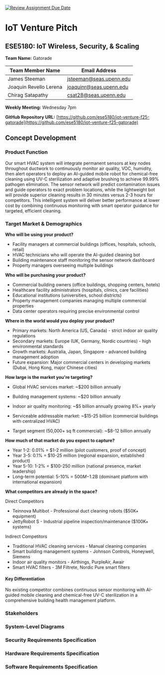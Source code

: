 [![Review Assignment Due Date](https://classroom.github.com/assets/deadline-readme-button-22041afd0340ce965d47ae6ef1cefeee28c7c493a6346c4f15d667ab976d596c.svg)](https://classroom.github.com/a/9GQ6o4cu)

# IoT Venture Pitch

## ESE5180: IoT Wireless, Security, & Scaling

**Team Name:** Gatorade

| Team Member Name | Email Address       |
|------------------|---------------------|
| James Steeman | [jsteeman@seas.upenn.edu](jsteeman@seas.upenn.edu) |
| Joaquin Revello Lerena | [joaquinr@seas.upenn.edu](joaquinr@seas.upenn.edu) |
| Chirag Satapathy | [csat28@seas.upenn.edu](csat28@seas.upenn.edu) |

**Weekly Meeting:** Wednesday 7pm

**GitHub Repository URL:** [https://github.com/ese5180/iot-venture-f25-gatorade](https://github.com/ese5180/iot-venture-f25-gatorade)

## Concept Development

### Product Function

Our smart HVAC system will integrate permanent sensors at key nodes throughout ductwork to continuously monitor air quality, VOC, humidity, then alert operators to deploy an AI-guided mobile robot for chemical-free cleaning using UV-C sterilization and adaptive brushing to achieve 99.99% pathogen elimination. The sensor network will predict contamination issues and guide operators to exact problem locations, while the lightweight bot will provide superior cleaning results in 30 minutes versus 2-3 hours for competitors. This intelligent system will deliver better performance at lower cost by combining continuous monitoring with smart operator guidance for targeted, efficient cleaning.

### Target Market & Demographics

**Who will be using your product?**

- Facility managers at commercial buildings (offices, hospitals, schools, retail)
- HVAC technicians who will operate the AI-guided cleaning bot
- Building maintenance staff monitoring the sensor network dashboard
- Property managers overseeing multiple buildings

**Who will be purchasing your product?**

- Commercial building owners (office buildings, shopping centers, hotels)
- Healthcare facility administrators (hospitals, clinics, care facilities)
- Educational institutions (universities, school districts)
- Property management companies managing multiple commercial properties
- Data center operators requiring precise environmental control

**Where in the world would you deploy your product?**

- Primary markets: North America (US, Canada) - strict indoor air quality regulations
- Secondary markets: Europe (UK, Germany, Nordic countries) - high environmental standards
- Growth markets: Australia, Japan, Singapore - advanced building management adoption
- Future expansion: Major commercial centers in developing markets (Dubai, Hong Kong, major Chinese cities)

**How large is the market you're targeting?**

- Global HVAC services market: ~$200 billion annually
- Building management systems: ~$20 billion annually
- Indoor air quality monitoring: ~$5 billion annually growing 8%+ yearly
- Serviceable addressable market: ~$15-25 billion (commercial buildings with centralized HVAC)

- Target segment (50,000+ sq ft commercial): ~$8-12 billion annually

**How much of that market do you expect to capture?**

- Year 1-2: 0.01% = $1-2 million (pilot customers, proof of concept)
- Year 3-5: 0.1% = $10-25 million (regional expansion, established product)
- Year 5-10: 1-2% = $100-250 million (national presence, market leadership)
- Long-term potential: 5-10% = $500M-$1.2B (dominant platform with international expansion)

**What competitors are already in the space?**

Direct Competitors

- Teinnova Multibot - Professional duct cleaning robots ($50K+ equipment)
- JettyRobot S - Industrial pipeline inspection/maintenance ($100K+ systems)

Indirect Competitors

- Traditional HVAC cleaning services - Manual cleaning companies
- Smart building management systems - Johnson Controls, Honeywell, Siemens
- Indoor air quality monitors - Airthings, PurpleAir, Awair
- Smart HVAC filters - 3M Filtrete, Nordic Pure smart filters

#### Key Differentiation

No existing competitor combines continuous sensor monitoring with AI-guided mobile cleaning and chemical-free UV-C sterilization in a comprehensive building health management platform.


### Stakeholders

### System-Level Diagrams

### Security Requirements Specification

### Hardware Requirements Specification

### Software Requirements Specification
